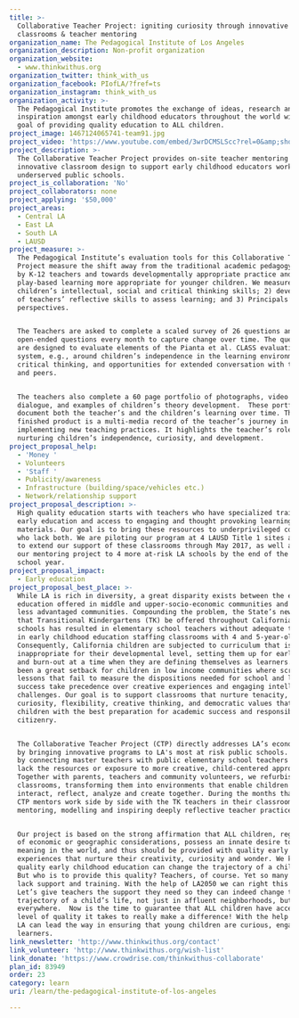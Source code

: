 ```yaml
---
title: >-
  Collaborative Teacher Project: igniting curiosity through innovative
  classrooms & teacher mentoring
organization_name: The Pedagogical Institute of Los Angeles
organization_description: Non-profit organization
organization_website:
  - www.thinkwithus.org
organization_twitter: think_with_us
organization_facebook: PIofLA/?fref=ts
organization_instagram: think_with_us
organization_activity: >-
  The Pedagogical Institute promotes the exchange of ideas, research and
  inspiration amongst early childhood educators throughout the world with the
  goal of providing quality education to ALL children.
project_image: 1467124065741-team91.jpg
project_video: 'https://www.youtube.com/embed/3wrDCMSLScc?rel=0&amp;showinfo=0'
project_description: >-
  The Collaborative Teacher Project provides on-site teacher mentoring and
  innovative classroom design to support early childhood educators working in
  underserved public schools.
project_is_collaboration: 'No'
project_collaborators: none
project_applying: '$50,000'
project_areas:
  - Central LA
  - East LA
  - South LA
  - LAUSD
project_measure: >-
  The Pedagogical Institute’s evaluation tools for this Collaborative Teacher
  Project measure the shift away from the traditional academic pedagogy used now
  by K-12 teachers and towards developmentally appropriate practice and
  play-based learning more appropriate for younger children. We measure: 1)
  children’s intellectual, social and critical thinking skills; 2) development
  of teachers’ reflective skills to assess learning; and 3) Principals’
  perspectives.


  The Teachers are asked to complete a scaled survey of 26 questions and 3
  open-ended questions every month to capture change over time. The questions
  are designed to evaluate elements of the Pianta et al. CLASS evaluation
  system, e.g., around children’s independence in the learning environment,
  critical thinking, and opportunities for extended conversation with teacher
  and peers. 


  The teachers also complete a 60 page portfolio of photographs, video footage,
  dialogue, and examples of children’s theory development.  These portfolios
  document both the teacher’s and the children’s learning over time. The
  finished product is a multi-media record of the teacher’s journey in
  implementing new teaching practices. It highlights the teacher’s role in
  nurturing children’s independence, curiosity, and development.
project_proposal_help:
  - 'Money '
  - Volunteers
  - 'Staff '
  - Publicity/awareness
  - Infrastructure (building/space/vehicles etc.)
  - Network/relationship support
project_proposal_description: >-
  High quality education starts with teachers who have specialized training in
  early education and access to engaging and thought provoking learning
  materials. Our goal is to bring these resources to underprivileged communities
  who lack both. We are piloting our program at 4 LAUSD Title 1 sites and hope
  to extend our support of these classrooms through May 2017, as well as expand
  our mentoring project to 4 more at-risk LA schools by the end of the 2017-18
  school year.
project_proposal_impact:
  - Early education
project_proposal_best_place: >-
  While LA is rich in diversity, a great disparity exists between the early
  education offered in middle and upper-socio-economic communities and those in
  less advantaged communities. Compounding the problem, the State’s new mandate
  that Transitional Kindergartens (TK) be offered throughout California’s public
  schools has resulted in elementary school teachers without adequate training
  in early childhood education staffing classrooms with 4 and 5-year-olds.
  Consequently, California children are subjected to curriculum that is
  inappropriate for their developmental level, setting them up for early failure
  and burn-out at a time when they are defining themselves as learners. This has
  been a great setback for children in low income communities where scripted
  lessons that fail to measure the dispositions needed for school and life
  success take precedence over creative experiences and engaging intellectual
  challenges. Our goal is to support classrooms that nurture tenacity,
  curiosity, flexibility, creative thinking, and democratic values that provide
  children with the best preparation for academic success and responsible
  citizenry. 


  The Collaborative Teacher Project (CTP) directly addresses LA’s economic gap
  by bringing innovative programs to LA's most at risk public schools. We begin
  by connecting master teachers with public elementary school teachers who often
  lack the resources or exposure to more creative, child-centered approaches.
  Together with parents, teachers and community volunteers, we refurbish the TK
  classrooms, transforming them into environments that enable children to
  interact, reflect, analyze and create together. During the months that follow,
  CTP mentors work side by side with the TK teachers in their classrooms – 
  mentoring, modelling and inspiring deeply reflective teacher practices.


  Our project is based on the strong affirmation that ALL children, regardless
  of economic or geographic considerations, possess an innate desire to make
  meaning in the world, and thus should be provided with quality early learning
  experiences that nurture their creativity, curiosity and wonder. We know that
  quality early childhood education can change the trajectory of a child's life.
  But who is to provide this quality? Teachers, of course. Yet so many teachers
  lack support and training. With the help of LA2050 we can right this wrong.
  Let’s give teachers the support they need so they can indeed change the
  trajectory of a child’s life, not just in affluent neighborhoods, but
  everywhere.  Now is the time to guarantee that ALL children have access to the
  level of quality it takes to really make a difference! With the help of 2050,
  LA can lead the way in ensuring that young children are curious, engaged
  learners.
link_newsletter: 'http://www.thinkwithus.org/contact'
link_volunteer: 'http://www.thinkwithus.org/wish-list'
link_donate: 'https://www.crowdrise.com/thinkwithus-collaborate'
plan_id: 83949
order: 23
category: learn
uri: /learn/the-pedagogical-institute-of-los-angeles

---
```

